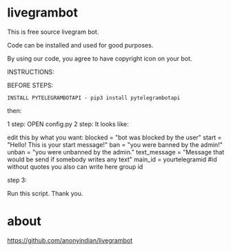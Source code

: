 # livegrambot
This is free source livegram bot.

Code can be installed and used for good purposes.

By using our code, you agree to have copyright icon on your bot.


INSTRUCTIONS:


BEFORE STEPS:


`INSTALL PYTELEGRAMBOTAPI - pip3 install pytelegrambotapi`


then:

1 step: OPEN config.py
2 step: It looks like:

edit this by what you want:
blocked = "bot was blocked by the user"
start = "Hello! This is your start message!"
ban = "you were banned by the admin!"
unban = "you were unbanned by the admin."
text_message = "Message that would be send if somebody writes any text"
main_id = yourtelegramid #id without quotes you also can write here group id


step 3:


Run this script.
Thank you.

# about
https://github.com/anonyindian/livegrambot

